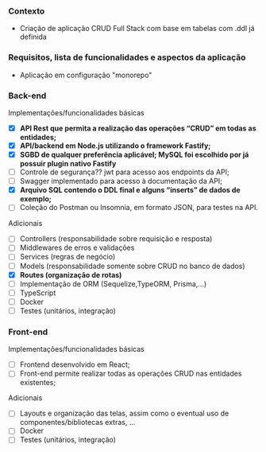 
### Contexto

- Criação de aplicação CRUD Full Stack com base em tabelas com .ddl já definida

### Requisitos, lista de funcionalidades e aspectos da aplicação

- Aplicação em configuração "monorepo"

### Back-end

Implementações/funcionalidades básicas
- [x] <b>API Rest que permita a realização das operações “CRUD” em todas as entidades;</b>
- [x] <b>API/backend em Node.js utilizando o framework Fastify;</b>
- [x] <b>SGBD de qualquer preferência aplicável; MySQL foi escolhido por já possuir plugin nativo Fastify</b>
- [ ] Controle de segurança?? jwt para acesso aos endpoints da API;
- [ ] Swagger implementado para acesso à documentação da API;
- [x] <b>Arquivo SQL contendo o DDL final e alguns “inserts” de dados de exemplo;</b>
- [ ] Coleção do Postman ou Insomnia, em formato JSON, para testes na API.

Adicionais
- [ ] Controllers (responsabilidade sobre requisição e resposta)
- [ ] Middlewares de erros e validações
- [ ] Services (regras de negócio)
- [ ] Models (responsabilidade somente sobre CRUD no banco de dados)
- [x] <b>Routes (organização de rotas)</b>
- [ ] Implementação de ORM (Sequelize,TypeORM, Prisma,...)
- [ ] TypeScript
- [ ] Docker
- [ ] Testes (unitários, integração)

### Front-end

Implementações/funcionalidades básicas
- [ ] Frontend desenvolvido em React;
- [ ] Front-end permite realizar todas as operações CRUD nas entidades existentes;

Adicionais
- [ ] Layouts e organização das telas, assim como o eventual uso de componentes/bibliotecas extras, ...
- [ ] Docker
- [ ] Testes (unitários, integração)
